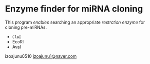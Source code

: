 # Enzyme finder for miRNA cloning

This program _enables_ searching an appropriate *restrction enzyme* for cloning pre-miRNAs.

* `ClaI`
* EcoRI
* AvaI

izoajunu0510 <izoajunu1@naver.com>
